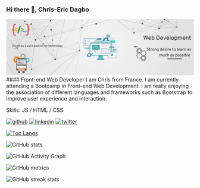 ### Hi there 👋, Chris-Eric Dagbo

<img src='./Beige & Black Geometric Technology LinkedIn Banner.jpg' alt='github banner'>
#### Front-end Web Developer
I am Chris from France. I am currently attending a Bootcamp in Front-end Web Development. I am really enjoying the association of different languages and frameworks such as Bootstrap to improve user experience and interaction. 

Skills:  JS / HTML / CSS


[<img src='https://cdn.jsdelivr.net/npm/simple-icons@3.0.1/icons/github.svg' alt='github' height='40'>](https://github.com/cedagbo)  [<img src='https://cdn.jsdelivr.net/npm/simple-icons@3.0.1/icons/linkedin.svg' alt='linkedin' height='40'>](https://www.linkedin.com/in/chris-eric-dagbo/)  [<img src='https://cdn.jsdelivr.net/npm/simple-icons@3.0.1/icons/twitter.svg' alt='twitter' height='40'>](https://twitter.com/ChrisDagbo)  

[![Top Langs](https://github-readme-stats.vercel.app/api/top-langs/?username=cedagbo)](https://github.com/anuraghazra/github-readme-stats)

![GitHub stats](https://github-readme-stats.vercel.app/api?username=cedagbo&show_icons=true)  

![GitHub Activity Graph](https://activity-graph.herokuapp.com/graph?username=cedagbo)  

![GitHub metrics](https://metrics.lecoq.io/cedagbo)  

![GitHub streak stats](https://streak-stats.demolab.com/?user=cedagbo)  

